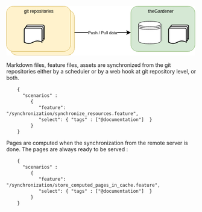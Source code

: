 



![synchronization](../assets/images/theGardener_sychronize.png)

Markdown files, feature files, assets are synchronized from the git repositories either by a scheduler or by a web hook at git repository level, or both. 


```thegardener
    {
      "scenarios" :
         {
            "feature": "/synchronization/synchronize_resources.feature",
            "select": { "tags" : ["@documentation"]  }
         }
    }
```


Pages are computed when the synchronization from the remote server is done. The pages are always ready to be served :

```thegardener
    {
      "scenarios" :
         {
            "feature": "/synchronization/store_computed_pages_in_cache.feature",
            "select": { "tags" : ["@documentation"]  }
         }
    }
```
 


